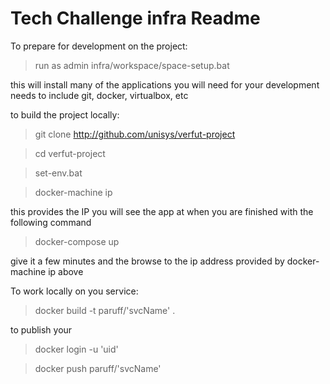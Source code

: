 # Tech Challenge infra Readme

To prepare for development on the project:
> run as admin infra/workspace/space-setup.bat

this will install many of the applications you will need for your development needs to include git, docker, virtualbox, etc

to build the project locally:

> git clone http://github.com/unisys/verfut-project

> cd verfut-project

> set-env.bat

> docker-machine ip

this provides the IP you will see the app at when you are finished with the following command

> docker-compose up

 give it a few minutes and the browse to the ip address provided by docker-machine ip above


 To work locally on you service:
 > docker build -t paruff/'svcName' .


to publish your
> docker login -u 'uid'

> docker push paruff/'svcName'
